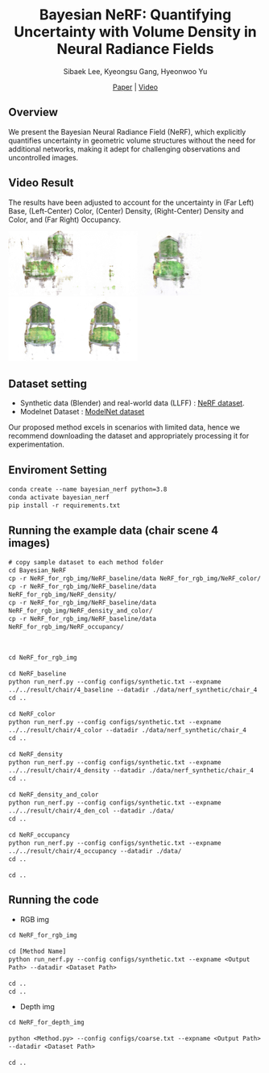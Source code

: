 <div align=center>
  
# Bayesian NeRF: Quantifying Uncertainty with Volume Density in Neural Radiance Fields

Sibaek Lee, Kyeongsu Gang, Hyeonwoo Yu

[Paper](https://arxiv.org/abs/2404.06727) | [Video](https://youtu.be/wp5jW4S_jqo)

</div>

## Overview
We present the Bayesian Neural Radiance Field (NeRF), which explicitly quantifies uncertainty in geometric volume structures without the need for additional networks, making it adept for challenging observations and uncontrolled images. 

## Video Result
The results have been adjusted to account for the uncertainty in (Far Left) Base, (Left-Center) Color, (Center) Density, (Right-Center) Density and Color, and (Far Right) Occupancy.

<img src="figs/4_ori.gif" width="128" height="128"/><img src="figs/4_col.gif" width="128" height="128"/><img src="figs/4_den.gif" width="128" height="128"/><img src="figs/4_dencol.gif" width="128" height="128"/><img src="figs/4_occu.gif" width="128" height="128"/>

## Dataset setting
- Synthetic data (Blender) and real-world data (LLFF) : [NeRF dataset](https://drive.google.com/drive/folders/128yBriW1IG_3NJ5Rp7APSTZsJqdJdfc1).
- Modelnet Dataset : [ModelNet dataset](https://modelnet.cs.princeton.edu/)


Our proposed method excels in scenarios with limited data, hence we recommend downloading the dataset and appropriately processing it for experimentation.

## Enviroment Setting

```
conda create --name bayesian_nerf python=3.8
conda activate bayesian_nerf
pip install -r requirements.txt
```


## Running the example data (chair scene 4 images)
```
# copy sample dataset to each method folder
cd Bayesian_NeRF
cp -r NeRF_for_rgb_img/NeRF_baseline/data NeRF_for_rgb_img/NeRF_color/
cp -r NeRF_for_rgb_img/NeRF_baseline/data NeRF_for_rgb_img/NeRF_density/
cp -r NeRF_for_rgb_img/NeRF_baseline/data NeRF_for_rgb_img/NeRF_density_and_color/
cp -r NeRF_for_rgb_img/NeRF_baseline/data NeRF_for_rgb_img/NeRF_occupancy/
```

<br>

```
cd NeRF_for_rgb_img

cd NeRF_baseline
python run_nerf.py --config configs/synthetic.txt --expname ../../result/chair/4_baseline --datadir ./data/nerf_synthetic/chair_4
cd ..

cd NeRF_color
python run_nerf.py --config configs/synthetic.txt --expname ../../result/chair/4_color --datadir ./data/nerf_synthetic/chair_4
cd ..

cd NeRF_density
python run_nerf.py --config configs/synthetic.txt --expname ../../result/chair/4_density --datadir ./data/nerf_synthetic/chair_4
cd ..

cd NeRF_density_and_color
python run_nerf.py --config configs/synthetic.txt --expname ../../result/chair/4_den_col --datadir ./data/
cd ..

cd NeRF_occupancy
python run_nerf.py --config configs/synthetic.txt --expname ../../result/chair/4_occupancy --datadir ./data/
cd ..

cd ..

```


## Running the code

- RGB img
```
cd NeRF_for_rgb_img

cd [Method Name]
python run_nerf.py --config configs/synthetic.txt --expname <Output Path> --datadir <Dataset Path>

cd ..
cd ..
```


- Depth img
```
cd NeRF_for_depth_img

python <Method.py> --config configs/coarse.txt --expname <Output Path> --datadir <Dataset Path>

cd ..
```



